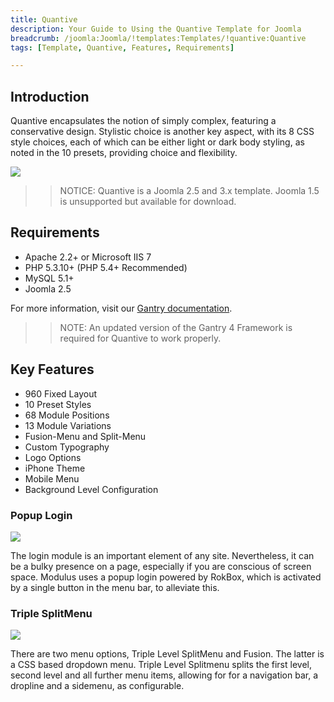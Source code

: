 ```yaml
---
title: Quantive
description: Your Guide to Using the Quantive Template for Joomla
breadcrumb: /joomla:Joomla/!templates:Templates/!quantive:Quantive
tags: [Template, Quantive, Features, Requirements]

---
```


Introduction
-----

Quantive encapsulates the notion of simply complex, featuring a conservative design. Stylistic choice is another key aspect, with its 8 CSS style choices, each of which can be either light or dark body styling, as noted in the 10 presets, providing choice and flexibility.

![][theme]

>> NOTICE: Quantive is a Joomla 2.5 and 3.x template. Joomla 1.5 is unsupported but available for download.

Requirements
-----

* Apache 2.2+ or Microsoft IIS 7
* PHP 5.3.10+ (PHP 5.4+ Recommended)
* MySQL 5.1+
* Joomla 2.5

For more information, visit our [Gantry documentation][gantry].

>> NOTE: An updated version of the Gantry 4 Framework is required for Quantive to work properly.

Key Features
-----

* 960 Fixed Layout
* 10 Preset Styles
* 68 Module Positions
* 13 Module Variations
* Fusion-Menu and Split-Menu
* Custom Typography
* Logo Options
* iPhone Theme
* Mobile Menu
* Background Level Configuration

### Popup Login

![][login]

The login module is an important element of any site. Nevertheless, it can be a bulky presence on a page, especially if you are conscious of screen space. Modulus uses a popup login powered by RokBox, which is activated by a single button in the menu bar, to alleviate this.

### Triple SplitMenu

![][tsm]

There are two menu options, Triple Level SplitMenu and Fusion. The latter is a CSS based dropdown menu. Triple Level Splitmenu splits the first level, second level and all further menu items, allowing for for a navigation bar, a dropline and a sidemenu, as configurable.

[gantry]: http://www.gantry-framework.org/
[theme]: assets/quantive.jpeg
[login]: assets/login.jpg
[tsm]: assets/tsm.jpg
[fusion]: assets/fusion.jpg
